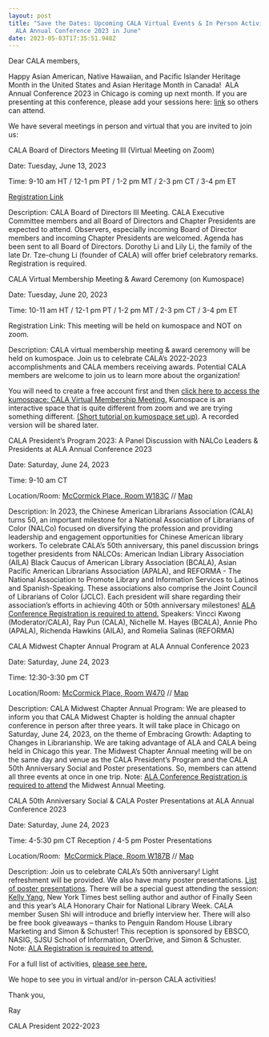 ```yaml
---
layout: post
title: "Save the Dates: Upcoming CALA Virtual Events & In Person Activities at
  ALA Annual Conference 2023 in June"
date: 2023-05-03T17:35:51.948Z
---
```

Dear CALA members,

Happy Asian American, Native Hawaiian, and Pacific Islander Heritage Month in the United States and Asian Heritage Month in Canada!  ALA Annual Conference 2023 in Chicago is coming up next month. If you are presenting at this conference, please add your sessions here: [link](https://docs.google.com/spreadsheets/d/1AMU6wfs0kxzL_ttToAQdVwLWa8bOsbNV727vIVlmVCY/edit#gid=0) so others can attend.

We have several meetings in person and virtual that you are invited to join us:

CALA Board of Directors Meeting III (Virtual Meeting on Zoom)

Date: Tuesday, June 13, 2023

Time: 9-10 am HT / 12-1 pm PT / 1-2 pm MT / 2-3 pm CT / 3-4 pm ET

[Registration Link](https://us02web.zoom.us/meeting/register/tZcpdO2hrzwoGdxrWzYLEvLtPg6Pl9h8kLMx#/registration)

Description: CALA Board of Directors III Meeting. CALA Executive Committee members and all Board of Directors and Chapter Presidents are expected to attend. Observers, especially incoming Board of Director members and incoming Chapter Presidents are welcomed. Agenda has been sent to all Board of Directors. Dorothy Li and Lily Li, the family of the late Dr. Tze-chung Li (founder of CALA) will offer brief celebratory remarks. Registration is required. 

CALA Virtual Membership Meeting & Award Ceremony (on Kumospace)

Date: Tuesday, June 20, 2023

Time: 10-11 am HT / 12-1 pm PT / 1-2 pm MT / 2-3 pm CT / 3-4 pm ET

Registration Link: This meeting will be held on kumospace and NOT on zoom. 

Description: CALA virtual membership meeting & award ceremony will be held on kumospace. Join us to celebrate CALA’s 2022-2023 accomplishments and CALA members receiving awards. Potential CALA members are welcome to join us to learn more about the organization! 

You will need to create a free account first and then [click here to access the kumospace: CALA Virtual Membership Meeting.](https://www.kumospace.com/calameeting?roomId=aM2sWCy5eqWCVeFeBUBK) Kumospace is an interactive space that is quite different from zoom and we are trying something different. [(Short tutorial on kumospace set up)](https://www.youtube.com/watch?v=69yncPpXoLg). A recorded version will be shared later. 

CALA President’s Program 2023: A Panel Discussion with NALCo Leaders & Presidents at ALA Annual Conference 2023

Date: Saturday, June 24, 2023

Time: 9-10 am CT 

Location/Room: [McCormick Place, Room W183C](https://cdmcd.co/XGAGxL) // [Map](https://2023.alaannual.org/sites/default/files/inline-files/ALA%202023%20Hotel%20Map_1.pdf) 

Description: In 2023, the Chinese American Librarians Association (CALA) turns 50, an important milestone for a National Association of Librarians of Color (NALCo) focused on diversifying the profession and providing leadership and engagement opportunities for Chinese American library workers. To celebrate CALA’s 50th anniversary, this panel discussion brings together presidents from NALCOs: American Indian Library Association (AILA) Black Caucus of American Library Association (BCALA), Asian Pacific American Librarians Association (APALA), and REFORMA - The National Association to Promote Library and Information Services to Latinos and Spanish-Speaking. These associations also comprise the Joint Council of Librarians of Color (JCLC). Each president will share regarding their association’s efforts in achieving 40th or 50th anniversary milestones! [ALA Conference Registration is required to attend.](https://2023.alaannual.org/) Speakers: Vincci Kwong (Moderator/CALA), Ray Pun (CALA), Nichelle M. Hayes (BCALA), Annie Pho (APALA), Richenda Hawkins (AILA), and Romelia Salinas (REFORMA)

CALA Midwest Chapter Annual Program at ALA Annual Conference 2023

Date: Saturday, June 24, 2023

Time: 12:30-3:30 pm CT

Location/Room: [McCormick Place, Room W470](https://cdmcd.co/yb7bpn) // [Map](https://2023.alaannual.org/sites/default/files/inline-files/ALA%202023%20Hotel%20Map_1.pdf) 

Description: CALA Midwest Chapter Annual Program: We are pleased to inform you that CALA Midwest Chapter is holding the annual chapter conference in person after three years. It will take place in Chicago on Saturday, June 24, 2023, on the theme of Embracing Growth: Adapting to Changes in Librarianship. We are taking advantage of ALA and CALA being held in Chicago this year. The Midwest Chapter Annual meeting will be on the same day and venue as the CALA President’s Program and the CALA 50th Anniversary Social and Poster presentations. So, members can attend all three events at once in one trip. Note: [ALA Conference Registration is required to attend](https://2023.alaannual.org/) the Midwest Annual Meeting.

CALA 50th Anniversary Social & CALA Poster Presentations at ALA Annual Conference 2023

Date: Saturday, June 24, 2023

Time: 4-5:30 pm CT Reception / 4-5 pm Poster Presentations

Location/Room:  [McCormick Place, Room W187B](https://cdmcd.co/J6n6BG) // [Map](https://2023.alaannual.org/sites/default/files/inline-files/ALA%202023%20Hotel%20Map_1.pdf) 

Description: Join us to celebrate CALA’s 50th anniversary! Light refreshment will be provided. We also have many poster presentations. [List of poster presentations](https://docs.google.com/spreadsheets/d/1SgouwBa9cVghRKzWLI8qhUpqe4scFqBDZNd1Sb6lMZk/edit?resourcekey#gid=1413421831). There will be a special guest attending the session: [Kelly Yang](https://www.ala.org/news/press-releases/2023/03/new-york-times-bestselling-and-award-winning-author-kelly-yang-serve-2023#:~:text=CHICAGO%20%E2%80%94%20The%20American%20Library%20Association,nurtured%20me%2C%E2%80%9D%20Yang%20said.), New York Times best selling author and author of Finally Seen and this year’s ALA Honorary Chair for National Library Week. CALA member Susen Shi will introduce and briefly interview her. There will also be free book giveaways – thanks to Penguin Random House Library Marketing and Simon & Schuster! This reception is sponsored by EBSCO, NASIG, SJSU School of Information, OverDrive, and Simon & Schuster. Note: [ALA Registration is required to attend.](https://2023.alaannual.org/)

For a full list of activities, [please see here.](https://docs.google.com/document/d/1ImnQd7cJQrhS23C-5zdE7iC9rrfPPCj5AALuNo0aH-Y/edit#)

We hope to see you in virtual and/or in-person CALA activities!

Thank you,

Ray

CALA President 2022-2023